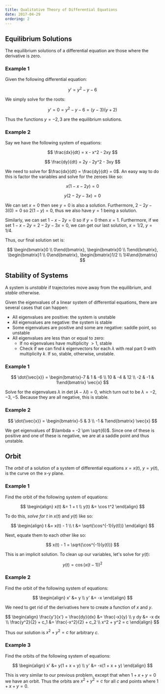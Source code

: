 ```yaml
---
title: Qualitative Theory of Differential Equations
date: 2017-04-29
ordering: 2
---
```


## Equilibrium Solutions

The equilibrium solutions of a differential equation are those where the derivative is zero.

### Example 1

Given the following differential equation:

$$
y' = y^2 - y - 6
$$

We simply solve for the roots:

$$
y' = 0 = y^2 - y - 6 = (y - 3)(y + 2)
$$

Thus the functions $y = -2, 3$ are the equilibrium solutions.

### Example 2

Say we have the following system of equations:

$$
\frac{dx}{dt} = x - x^2 - 2xy
$$

$$
\frac{dy}{dt} = 2y - 2y^2 - 3xy
$$

We need to solve for  $\frac{dx}{dt} = \frac{dy}{dt} = 0$. An easy way to do this is factor the variables and solve for the zeroes like so:

$$x(1 - x - 2y) = 0$$

$$y(2 - 2y - 3x) = 0$$

We can set $x = 0$ then see $y = 0$ is also a solution. Furthermore, $2 - 2y - 3(0) = 0$ so $2(1 - y) = 0$, thus we also have $y = 1$ being a solution.

Similarly, we can set $1 - x - 2y = 0$ so if $y = 0$ then $x = 1$. Furthermore, if we set $1 - x - 2y = 2 - 2y - 3x = 0$, we can get our last solution, $x = 1/2$, $y = 1/4$.

Thus, our final solution set is:

$$
\begin{bmatrix}0 \\ 0\end{bmatrix}, \begin{bmatrix}0 \\ 1\end{bmatrix}, \begin{bmatrix}1 \\ 0\end{bmatrix}, \begin{bmatrix}1/2 \\ 1/4\end{bmatrix}
$$

## Stability of Systems

A system is *unstable* if trajectories move away from the equilibrium, and *stable* otherwise.

Given the eigenvalues of a linear system of differential equations, there are several cases that can happen:

* All eigenvalues are positive: the system is unstable
* All eigenvalues are negative: the system is stable
* Some eigenvalues are positive and some are negative: saddle point, so unstable
* All eigenvalues are less than or equal to zero:
    * If no eigenvalues have multiplicity $> 1$, stable
    * Check if we can find $k$ eigenvectors for each $\lambda$ with real part 0 with multiplicity $k$. If so, stable, otherwise, unstable.
  
### Example 1

$$
\dot{\vec{x}} = \begin{bmatrix}-7 & 1 & -6 \\ 10 & -4 & 12 \\ -2 & -1 & 1\end{bmatrix} \vec{x}
$$

Solve for the eigenvalues $\lambda$ in $\det(A - \lambda I) = 0$, which turn out to be $\lambda = -2, -3, -5$. Because they are all negative, this is stable.

### Example 2

$$
\dot{\vec{x}} = \begin{bmatrix}-5 & 3 \\ -1 & 1\end{bmatrix} \vec{x}
$$

We get eigenvalues of $\lambda = -2 \pm \sqrt{6}$. Since one of these is positive and one of these is negative, we are at a saddle point and thus unstable.

## Orbit

The *orbit* of a solution of a system of differential equations $x = x(t)$, $y = y(t)$, is the curve on the x-y plane.

### Example 1

Find the orbit of the following system of equations:

$$
\begin{align}
  x(t) &= 1 + t \\
  y(t) &= \cos t^2
\end{align}
$$

To do this, *solve for $t$* in $x(t)$ and $y(t)$ like so:

$$
\begin{align}
  t &= x(t) - 1 \\
  t &= \sqrt{\cos^{-1}(y(t))}
\end{align}
$$

Next, equate them to each other like so:

$$
x(t) - 1 = \sqrt{\cos^{-1}(y(t))}
$$

This is an implicit solution. To clean up our variables, let's solve for $y(t)$:

$$
y(t) = \cos (x(t - 1))^2
$$

### Example 2

Find the orbit of the following system of equations:

$$
\begin{align}
  x' &= y \\
  y' &= -x
\end{align}
$$

We need to get rid of the derivatives here to create a function of $x$ and $y$.

$$
\begin{align}
  \frac{y'}{x'} = \frac{dy}{dx} &= \frac{-x}{y} \\
  y dy &= -x dx \\
  \frac{y^2}{2} + c_1 &= \frac{-x^2}{2} + c_2 \\
  x^2 + y^2 = c
\end{align}
$$

Thus our solution is $x^2 + y^2 = c$ for arbitrary $c$.

### Example 3

Find the orbits of the following system of equations:

$$
\begin{align}
  x' &= y(1 + x + y) \\
  y' &= -x(1 + x + y)
\end{align}
$$

This is very similar to our previous problem, except that when $1 + x + y = 0$ we have an orbit. Thus the orbits are $x^2 + y^2 = c$ for all $c$ and points where $1 + x + y = 0$.
